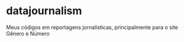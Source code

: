 # datajournalism
Meus códigos em reportagens jornalísticas, principalmente para o site Gênero e Número 
